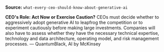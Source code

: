 **Source:** `what-every-ceo-should-know-about-generative-ai`

**CEO's Role: Act Now or Exercise Caution?**
CEOs must decide whether to aggressively adopt generative AI to leapfrog the competition or to experiment cautiously before making large investments. Companies will also have to assess whether they have the necessary technical expertise, technology and data architecture, operating model, and risk management processes. — QuantumBlack, AI by McKinsey
